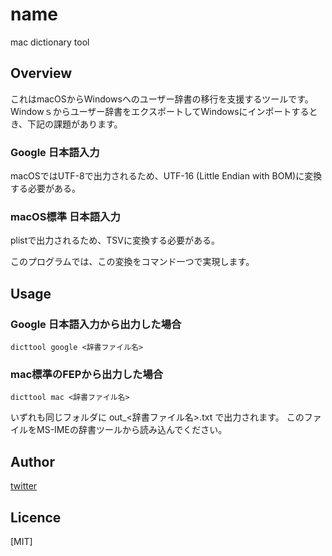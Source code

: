 # name
mac dictionary tool

## Overview

これはmacOSからWindowsへのユーザー辞書の移行を支援するツールです。
 Windowｓからユーザー辞書をエクスポートしてWindowsにインポートするとき、下記の課題があります。

### Google 日本語入力

macOSではUTF-8で出力されるため、UTF-16 (Little Endian with BOM)に変換する必要がある。

### macOS標準 日本語入力

plistで出力されるため、TSVに変換する必要がある。

このプログラムでは、この変換をコマンド一つで実現します。

## Usage

### Google 日本語入力から出力した場合

```
dicttool google <辞書ファイル名>
```

### mac標準のFEPから出力した場合

```
dicttool mac <辞書ファイル名>
```

いずれも同じフォルダに out_<辞書ファイル名>.txt で出力されます。
このファイルをMS-IMEの辞書ツールから読み込んでください。


## Author

[twitter](https://twitter.com/ginjih)

## Licence

[MIT]
